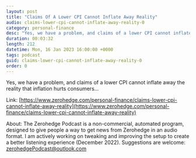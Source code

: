 ```yaml
---
layout: post
title: "Claims Of A Lower CPI Cannot Inflate Away Reality"
audio: claims-lower-cpi-cannot-inflate-away-reality-0
category: personal-finance
desc: "Yes, we have a problem, and claims of a lower CPI cannot inflate away the reality that inflation hurts consumers..."
duration: 00:03:32
length: 212
datetime: Mon, 16 Jan 2023 16:00:00 +0000
tags: podcast
guid: claims-lower-cpi-cannot-inflate-away-reality-0
order: 0
---
```

Yes, we have a problem, and claims of a lower CPI cannot inflate away the reality that inflation hurts consumers...

Link: [https://www.zerohedge.com/personal-finance/claims-lower-cpi-cannot-inflate-away-reality](https://www.zerohedge.com/personal-finance/claims-lower-cpi-cannot-inflate-away-reality)

About: The Zerohedge Podcast is a non-commercial, automated program, designed to give people a way to get news from Zerohedge in an audio format.  I am actively working on tweaking and improving the setup to create a better listening experience (December 2022).  Suggestions are welcome: [zerohedgePodcast@outlook.com](mailto:zerohedgePodcast@outlook.com)